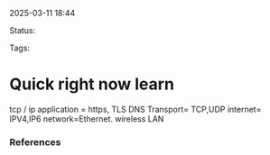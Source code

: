 2025-03-11 18:44

Status:

Tags:

# Quick right now learn

tcp / ip 
application = https, TLS DNS 
Transport= TCP,UDP
internet= IPV4,IP6
network=Ethernet. wireless LAN 





### References
